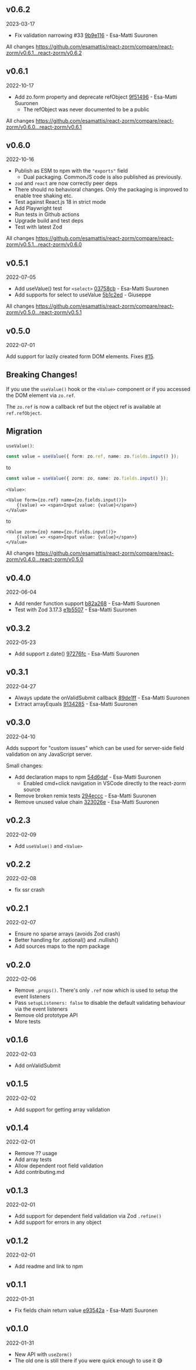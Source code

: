 ## v0.6.2

2023-03-17

-   Fix validation narrowing #33 [9b9e116](https://github.com/esamattis/react-zorm/commit/9b9e116) - Esa-Matti Suuronen

All changes https://github.com/esamattis/react-zorm/compare/react-zorm/v0.6.1...react-zorm/v0.6.2

## v0.6.1

2022-10-17

-   Add zo.form property and deprecate refObject [9f51496](https://github.com/esamattis/react-zorm/commit/9f51496) - Esa-Matti Suuronen
    -   The refObject was never documented to be a public

All changes https://github.com/esamattis/react-zorm/compare/react-zorm/v0.6.0...react-zorm/v0.6.1

## v0.6.0

2022-10-16

-   Publish as ESM to npm with the `"exports"` field
    -   Dual packaging. CommonJS code is also published as previously.
-   `zod` and `react` are now correctly peer deps
-   There should no behavioral changes. Only the packaging is improved to enable
    tree shaking etc.
-   Test against React.js 18 in strict mode
-   Add Playwright test
-   Run tests in Github actions
-   Upgrade build and test deps
-   Test with latest Zod

All changes https://github.com/esamattis/react-zorm/compare/react-zorm/v0.5.1...react-zorm/v0.6.0

## v0.5.1

2022-07-05

-   Add useValue() test for `<select>` [03758cb](https://github.com/esamattis/react-zorm/commit/03758cb) - Esa-Matti Suuronen
-   Add supports for select to useValue [5b1c2ed](https://github.com/esamattis/react-zorm/commit/5b1c2ed) - Giuseppe

All changes https://github.com/esamattis/react-zorm/compare/react-zorm/v0.5.0...react-zorm/v0.5.1

## v0.5.0

2022-07-01

Add support for lazily created form DOM elements. Fixes
[#15](https://github.com/esamattis/react-zorm/issues/15).

## Breaking Changes!

If you use the `useValue()` hook or the `<Value>` component or if you accessed
the DOM element via `zo.ref`.

The `zo.ref` is now a callback ref but the object ref is available at `ref.refObject`.

## Migration

`useValue()`:

```ts
const value = useValue({ form: zo.ref, name: zo.fields.input() });
```

to

```ts
const value = useValue({ zorm: zo, name: zo.fields.input() });
```

`<Value>`:

```tsx
<Value form={zo.ref} name={zo.fields.input()}>
    {(value) => <span>Input value: {value}</span>}
</Value>
```

to

```tsx
<Value zorm={zo} name={zo.fields.input()}>
    {(value) => <span>Input value: {value}</span>}
</Value>
```

All changes https://github.com/esamattis/react-zorm/compare/react-zorm/v0.4.0...react-zorm/v0.5.0

## v0.4.0

2022-06-04

-   Add render function support [b82a268](https://github.com/esamattis/react-zorm/commit/b82a268) - Esa-Matti Suuronen
-   Test with Zod 3.17.3 [e1b5507](https://github.com/esamattis/react-zorm/commit/e1b5507) - Esa-Matti Suuronen

## v0.3.2

2022-05-23

-   Add support z.date() [97276fc](https://github.com/esamattis/react-zorm/commit/97276fc) - Esa-Matti Suuronen

## v0.3.1

2022-04-27

-   Always update the onValidSubmit callback [89de1ff](https://github.com/esamattis/react-zorm/commit/89de1ff) - Esa-Matti Suuronen
-   Extract arrayEquals [9134285](https://github.com/esamattis/react-zorm/commit/9134285) - Esa-Matti Suuronen

## v0.3.0

2022-04-10

Adds support for "custom issues" which can be used for server-side field
validation on any JavaScript server.

Small changes:

-   Add declaration maps to npm [54d6daf](https://github.com/esamattis/react-zorm/commit/54d6daf) - Esa-Matti Suuronen
    -   Enabled cmd+click navigation in VSCode directly to the react-zorm source
-   Remove broken remix tests [294eccc](https://github.com/esamattis/react-zorm/commit/294eccc) - Esa-Matti Suuronen
-   Remove unused value chain [323026e](https://github.com/esamattis/react-zorm/commit/323026e) - Esa-Matti Suuronen

## v0.2.3

2022-02-09

-   Add `useValue()` and `<Value>`

## v0.2.2

2022-02-08

-   fix ssr crash

## v0.2.1

2022-02-07

-   Ensure no sparse arrays (avoids Zod crash)
-   Better handling for .optional() and .nullish()
-   Add sources maps to the npm package

## v0.2.0

2022-02-06

-   Remove `.props()`. There's only `.ref` now which is used to setup the event listeners
-   Pass `setupListeners: false` to disable the default validating behaviour via the event listeners
-   Remove old prototype API
-   More tests

## v0.1.6

2022-02-03

-   Add onValidSubmit

## v0.1.5

2022-02-02

-   Add support for getting array validation

## v0.1.4

2022-02-01

-   Remove ?? usage
-   Add array tests
-   Allow dependent root field validation
-   Add contributing.md

## v0.1.3

2022-02-01

-   Add support for dependent field validation via Zod `.refine()`
-   Add support for errors in any object

## v0.1.2

2022-02-01

-   Add readme and link to npm

## v0.1.1

2022-01-31

-   Fix fields chain return value [e93542a](https://github.com/esamattis/react-zorm/commit/e93542a) - Esa-Matti Suuronen

## v0.1.0

2022-01-31

-   New API with `useZorm()`
-   The old one is still there if you were quick enough to use it 😅

